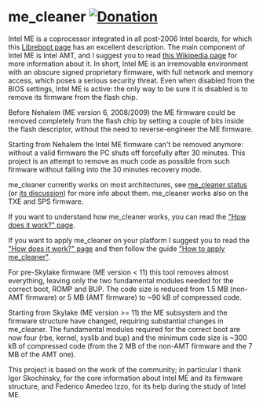 # me_cleaner [![Donation](https://img.shields.io/badge/Donate-PayPal-green.svg)](https://www.paypal.com/cgi-bin/webscr?cmd=_s-xclick&hosted_button_id=B5HCXCLZVCVZ8)

Intel ME is a coprocessor integrated in all post-2006 Intel boards, for which
this [Libreboot page](https://libreboot.org/faq.html#intelme) has an excellent
description. The main component of Intel ME is Intel AMT, and I suggest you to
read [this Wikipedia page](https://en.wikipedia.org/wiki/Intel_Active_Management_Technology)
for more information about it. In short, Intel ME is an irremovable environment
with an obscure signed proprietary firmware, with full network and memory
access, which poses a serious security threat.
Even when disabled from the BIOS settings, Intel ME is active: the only way to
be sure it is disabled is to remove its firmware from the flash chip.

Before Nehalem (ME version 6, 2008/2009) the ME firmware could be removed
completely from the flash chip by setting a couple of bits inside the flash
descriptor, without the need to reverse-engineer the ME firmware.

Starting from Nehalem the Intel ME firmware can't be removed anymore: without a
valid firmware the PC shuts off forcefully after 30 minutes. This project is an
attempt to remove as much code as possible from such firmware without falling
into the 30 minutes recovery mode.

me_cleaner currently works on most architectures, see [me_cleaner status](https://github.com/corna/me_cleaner/wiki/me_cleaner-status) (or [its discussion](https://github.com/corna/me_cleaner/issues/3))
for more info about them. me_cleaner works also on the TXE and SPS firmware.

If you want to understand how me_cleaner works, you can read the ["How does it work?" page](https://github.com/corna/me_cleaner/wiki/How-does-it-work%3F).

If you want to apply me_cleaner on your platform I suggest you to read the
["How does it work?" page](https://github.com/corna/me_cleaner/wiki/How-does-it-work%3F)
and then follow the guide ["How to apply me_cleaner"](https://github.com/corna/me_cleaner/wiki/How-to-apply-me_cleaner).

For pre-Skylake firmware (ME version < 11) this tool removes almost everything,
leaving only the two fundamental modules needed for the correct boot, ROMP and
BUP. The code size is reduced from 1.5 MB (non-AMT firmware) or 5 MB (AMT
firmware) to ~90 kB of compressed code.

Starting from Skylake (ME version >= 11) the ME subsystem and the firmware
structure have changed, requiring substantial changes in me_cleaner.
The fundamental modules required for the correct boot are now four (rbe, kernel,
syslib and bup) and the minimum code size is ~300 kB of compressed code (from
the 2 MB of the non-AMT firmware and the 7 MB of the AMT one).

This project is based on the work of the community; in particular I thank Igor
Skochinsky, for the core information about Intel ME and its firmware structure,
and Federico Amedeo Izzo, for its help during the study of Intel ME.
